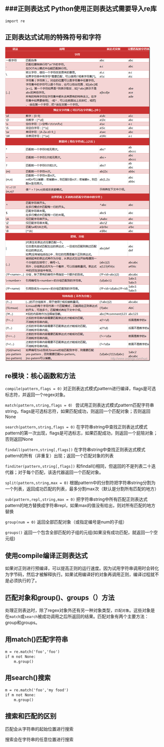 ###正则表达式
Python使用正则表达式需要导入re库
-	
	import re
	


正则表达式试用的特殊符号和字符
-

![元组](./python_re.png)

re模块：核心函数和方法
-

`compile(pattern,flags = 0)` 		对正则表达式模式pattern进行编译，flags是可选标志符，并返回一个regex对象。

`match(pattern,string,flags = 0）`	尝试用正则表达式模式pattern匹配字符串string，flags是可选标志符，如果匹配成功，则返回一个匹配对象；否则返回None

`search(pattern,string,flags = 0)` 	在字符串string中查找正则表达式模式pattern的第一次出现，flags是可选标志，如果匹配成功，则返回一个屁陪对象；否则返回None

`findall(pattern,string[,flags])`		在字符串string中查找正则表达式模式pattern的所有（非重复）出现；返回一个匹配对象的列表

`finditer(pattern,string[,flags])`	和findall()相同，但返回的不是列表二十迭代器；对于每个匹配，该迭代器返回一个匹配对象。

`split(pattern,string,max = 0)`		根据pattern中的分割符把字符串string分割为一个列表，返回成功匹配的列表，最多分割max次（默认是分割所有匹配的地方）

`sub(pattern,repl,string,max = 0)` 	把字符串string中所有匹配正则表达式pattern的地方替换成字符串repl，如果max的值没有给出，则对所有匹配的地方替换

`group(num = 0)`		返回全部匹配对象（或指定编号是num的子组）

`groups()`			返回一个包含全部匹配的子组的元组(如果没有成功匹配，就返回一个空元组)

使用compile编译正则表达式
-
如果对正则进行预编译，可以提高正则的运行速度。因为试用字符串调用时会转化为字节码，然后才被解释执行。如果试用编译好的对象再调用正则，编译过程就不是必须执行的了。

匹配对象和group()、groups（）方法
-
处理正则表达时，除了regex对象外还有另一种对象类型，`匹配对象`。这些对象是在`match`或`search`被成功调用之后所返回的结果。匹配对象有两个主要方法：group和groups。

用match()匹配字符串
-

	m = re.match('foo','foo')
	if m not None:
		m.group()
		
用search()搜索
-

	m = re.match('foo','my food')
	if m not None:
		m.group()

搜索和匹配的区别
-
匹配会从字符串的起始位置进行搜索

搜索会在字符串的任意位置进行搜索
